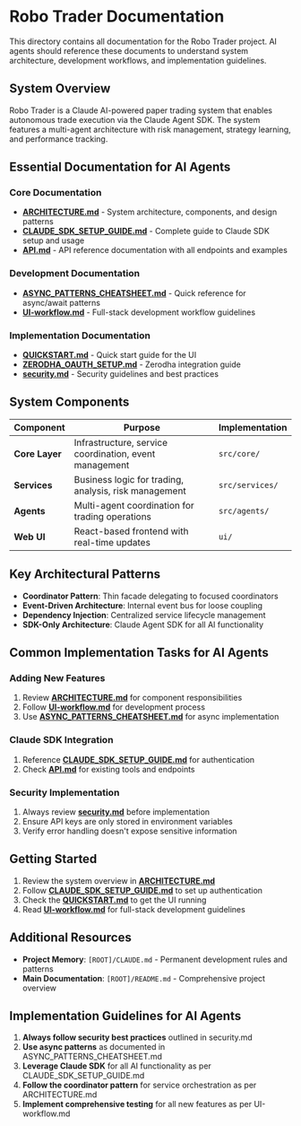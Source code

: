 # Robo Trader Documentation

This directory contains all documentation for the Robo Trader project. AI agents should reference these documents to understand system architecture, development workflows, and implementation guidelines.

## System Overview

Robo Trader is a Claude AI-powered paper trading system that enables autonomous trade execution via the Claude Agent SDK. The system features a multi-agent architecture with risk management, strategy learning, and performance tracking.

## Essential Documentation for AI Agents

### Core Documentation

- **[ARCHITECTURE.md](ARCHITECTURE.md)** - System architecture, components, and design patterns
- **[CLAUDE_SDK_SETUP_GUIDE.md](CLAUDE_SDK_SETUP_GUIDE.md)** - Complete guide to Claude SDK setup and usage
- **[API.md](API.md)** - API reference documentation with all endpoints and examples

### Development Documentation

- **[ASYNC_PATTERNS_CHEATSHEET.md](ASYNC_PATTERNS_CHEATSHEET.md)** - Quick reference for async/await patterns
- **[UI-workflow.md](UI-workflow.md)** - Full-stack development workflow guidelines

### Implementation Documentation

- **[QUICKSTART.md](QUICKSTART.md)** - Quick start guide for the UI
- **[ZERODHA_OAUTH_SETUP.md](ZERODHA_OAUTH_SETUP.md)** - Zerodha integration guide
- **[security.md](security.md)** - Security guidelines and best practices

## System Components

| Component | Purpose | Implementation |
|-----------|---------|----------------|
| **Core Layer** | Infrastructure, service coordination, event management | `src/core/` |
| **Services** | Business logic for trading, analysis, risk management | `src/services/` |
| **Agents** | Multi-agent coordination for trading operations | `src/agents/` |
| **Web UI** | React-based frontend with real-time updates | `ui/` |

## Key Architectural Patterns

- **Coordinator Pattern**: Thin facade delegating to focused coordinators
- **Event-Driven Architecture**: Internal event bus for loose coupling
- **Dependency Injection**: Centralized service lifecycle management
- **SDK-Only Architecture**: Claude Agent SDK for all AI functionality

## Common Implementation Tasks for AI Agents

### Adding New Features
1. Review **[ARCHITECTURE.md](ARCHITECTURE.md)** for component responsibilities
2. Follow **[UI-workflow.md](UI-workflow.md)** for development process
3. Use **[ASYNC_PATTERNS_CHEATSHEET.md](ASYNC_PATTERNS_CHEATSHEET.md)** for async implementation

### Claude SDK Integration
1. Reference **[CLAUDE_SDK_SETUP_GUIDE.md](CLAUDE_SDK_SETUP_GUIDE.md)** for authentication
2. Check **[API.md](API.md)** for existing tools and endpoints

### Security Implementation
1. Always review **[security.md](security.md)** before implementation
2. Ensure API keys are only stored in environment variables
3. Verify error handling doesn't expose sensitive information

## Getting Started

1. Review the system overview in **[ARCHITECTURE.md](ARCHITECTURE.md)**
2. Follow **[CLAUDE_SDK_SETUP_GUIDE.md](CLAUDE_SDK_SETUP_GUIDE.md)** to set up authentication
3. Check the **[QUICKSTART.md](QUICKSTART.md)** to get the UI running
4. Read **[UI-workflow.md](UI-workflow.md)** for full-stack development guidelines

## Additional Resources

- **Project Memory**: `[ROOT]/CLAUDE.md` - Permanent development rules and patterns
- **Main Documentation**: `[ROOT]/README.md` - Comprehensive project overview

## Implementation Guidelines for AI Agents

1. **Always follow security best practices** outlined in security.md
2. **Use async patterns** as documented in ASYNC_PATTERNS_CHEATSHEET.md
3. **Leverage Claude SDK** for all AI functionality as per CLAUDE_SDK_SETUP_GUIDE.md
4. **Follow the coordinator pattern** for service orchestration as per ARCHITECTURE.md
5. **Implement comprehensive testing** for all new features as per UI-workflow.md

